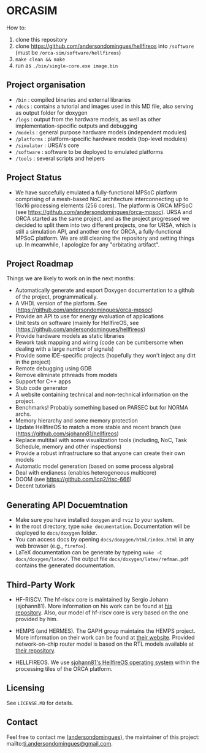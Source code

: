 # ORCASIM

How to:

1) clone this repository
2) clone https://github.com/andersondomingues/hellfireos into ``/software`` (must be ``/orca-sim/software/hellfireos``)
3) ``make clean && make``
4) run as ``./bin/single-core.exe image.bin``

## Project organisation

- ``/bin`` : compiled binaries and external libraries
- ``/docs`` : contains a tutorial and images used in this MD file, also serving as output folder for doxygen
- ``/logs`` : output from the hardware models, as well as other implementation-specific outputs and debugging
- ``/models`` : general purpose hardware models (independent modules)
- ``/platforms`` : platform-specific hardware models (top-level modules)
- ``/simulator`` : URSA's core
- ``/software`` : software to be deployed to emulated platforms
- ``/tools`` : several scripts and helpers

## Project Status

- We have succefully emulated a fully-functional MPSoC platform comprising of a mesh-based NoC architecture interconnecting up to 16x16 processing elements (256 cores). The platform is ORCA MPSoC (see https://github.com/andersondomingues/orca-mpsoc). URSA and ORCA started as the same project, and as the project progressed we decided to split them into two different projects, one for URSA, which is still a simulation API, and another one for ORCA, a fully-functional MPSoC platform. We are still cleaning the repository and setting things up. In meanwhile, I apologize for any "orbitating artifact".

## Project Roadmap

Things we are likely to work on in the next months:

- Automatically generate and export Doxygen documentation to a github of the project, programmatically.
- A VHDL version of the platform. See (https://github.com/andersondomingues/orca-mpsoc)
- Provide an API to use for energy evaluation of applications
- Unit tests on software (mainly for HellfireOS, see (https://github.com/andersondomingues/hellfireos)
- Provide hardware models as static libraries
- Rework task mapping and wiring (code can be cumbersome when dealing with a large number of signals)
- Provide some IDE-specific projects (hopefully they won't inject any dirt in the project)
- Remote debugging using GDB
- Remove eliminate pthreads from models
- Support for C++ apps 
- Stub code generator 
- A website containing technical and non-technical information on the project.
- Benchmarks! Probably something based on PARSEC but for NORMA archs.
- Memory hierarchy and some memory protection
- Update HellfireOS to match a more stable and recent branch (see (https://github.com/sjohann81/hellfireos)
- Replace multitail with some visualization tools (including, NoC, Task Schedule, memory and other inspections)
- Provide a robust infrastructure so that anyone can create their own models
- Automatic model generation (based on some process algebra)
- Deal with endianess (enables heterogeneous multicore)
- DOOM (see https://github.com/lcq2/risc-666)
- Decent tutorials 

## Generating API Docuemtnation

- Make sure you have installed ``doxygen`` and ``rviz`` to your system.
- In the root directory, type ``make documentation``. Documentation will be deployed to ``docs/doxygen`` folder.
- You can access docs by opening ``docs/doxygen/html/index.html`` in any web browser (e.g., ``firefox``).
- LaTeX documentation can be generate by  typeing ``make -C docs/doxygen/latex/``. The output file ``docs/doxygen/latex/refman.pdf`` contains the generated documentation. 

## Third-Party Work

- HF-RISCV. The hf-riscv core is maintained by Sergio Johann (sjohann81). More information on his work can be found at [his repository](https://github.com/sjohann81). Also, our model of hf-riscv core is very based on the one provided by him. 

- HEMPS (and HERMES). The GAPH group maintains the HEMPS project. More information on their work can be found at [their website](http://www.inf.pucrs.br/hemps/getting_started.html). Provided network-on-chip router model is based on the RTL models available at [their repository](https://github.com/GaphGroup/hemps). 

- HELLFIREOS. We use [sjohann81's HellfireOS operating system](https://github.com/sjohann81) within the processing tiles of the ORCA platform. 

## Licensing

See ``LICENSE.MD`` for details. 

## Contact

Feel free to contact me ([andersondomingues](https://github.com/andersondomingues)), the maintainer of this project: mailto:ti.andersondomingues@gmail.com.
